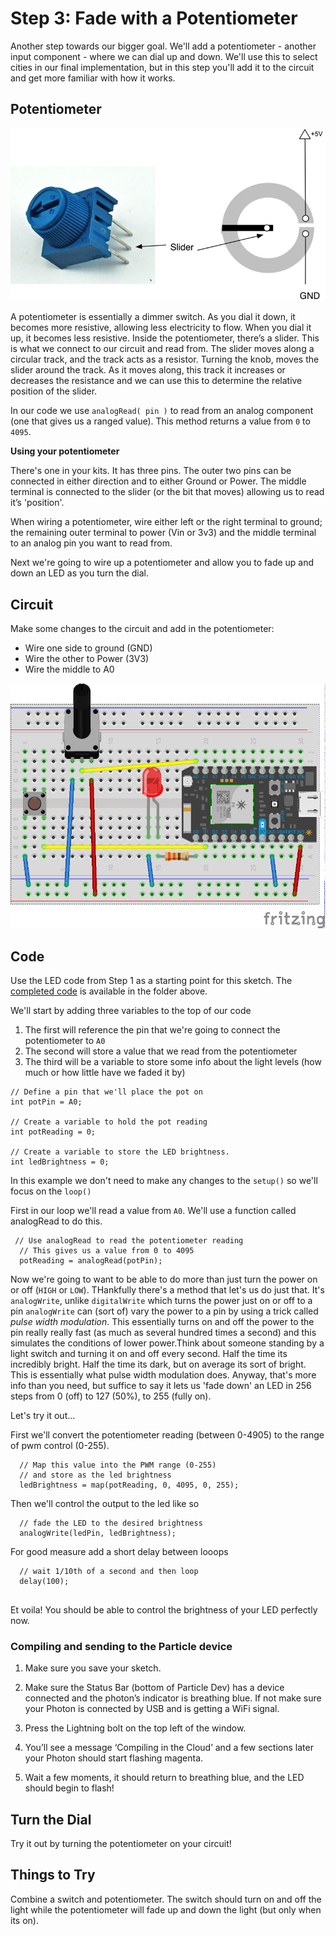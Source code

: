 # Step 3: Fade with a Potentiometer

Another step towards our bigger goal. We'll add a potentiometer - another input component - where we can dial up and down. We'll use this to select cities in our final implementation, but in this step you'll add it to the circuit and get more familiar with how it works. 

## Potentiometer

![Rotary Potentiometer](potentiometer.jpg)

A potentiometer is essentially a dimmer switch. As you dial it down, it becomes more resistive, allowing less electricity to flow. When you dial it up, it becomes less resistive. Inside the potentiometer, there’s a slider. This is what we connect to our circuit and read from. The slider moves along a circular track, and the track acts as a resistor. Turning the knob, moves the slider around the track. As it moves along, this track it increases or decreases the resistance and we can use this to determine the relative position of the slider.

In our code we use `analogRead( pin )` to read from an analog component (one that gives us a ranged value). This method returns a value from `0` to `4095`. 

__Using your potentiometer__

There's one in your kits. It has three pins. The outer two pins can be connected in either direction and to either Ground or Power. The middle terminal is connected to the slider (or the bit that moves) allowing us to read it’s 'position'.

When wiring a potentiometer, wire either left or the right terminal to ground; the remaining outer terminal to power (Vin or 3v3) and the middle terminal to an analog pin you want to read from.

Next we're going to wire up a potentiometer and allow you to fade up and down an LED as you turn the dial.

## Circuit

Make some changes to the circuit and add in the potentiometer: 

- Wire one side to ground (GND)
- Wire the other to Power (3V3)
- Wire the middle to A0

![Potentiometer circuit](LedSwitchPot_bb.png)

## Code

Use the LED code from Step 1 as a starting point for this sketch. The [completed code](code-by-end/LED.ino) is available in the folder above.

We'll start by adding three variables to the top of our code

1. The first will reference the pin that we're going to connect the potentiometer to `A0`
2. The second will store a value that we read from the potentiometer
3. The third will be a variable to store some info about the light levels (how much or how little have we faded it by)

````
// Define a pin that we'll place the pot on
int potPin = A0;

// Create a variable to hold the pot reading
int potReading = 0;

// Create a variable to store the LED brightness.
int ledBrightness = 0;
````

In this example we don't need to make any changes to the `setup()` so we'll focus on the `loop()`

First in our loop we'll read a value from `A0`. We'll use a function called analogRead to do this.

```
 // Use analogRead to read the potentiometer reading
  // This gives us a value from 0 to 4095
  potReading = analogRead(potPin);
````

Now we're going to want to be able to do more than just turn the power on or off (`HIGH` or `LOW`). THankfully there's a method that let's us do just that. It's `analogWrite`, unlike `digitalWrite` which turns the power just on or off to a pin `analogWrite` can (sort of) vary the power to a pin by using a trick called _pulse width modulation_. This essentially turns on and off the power to the pin really really fast (as much as several hundred times a second) and this simulates the conditions of lower power.Think about someone standing by a light switch and turning it on and off every second. Half the time its incredibly bright. Half the time its dark, but on average its sort of bright. This is essentially what pulse width modulation does. Anyway, that's more info than you need, but suffice to say it lets us 'fade down' an LED in 256 steps from 0 (off) to 127 (50%), to 255 (fully on). 

Let's try it out...

First we'll convert the potentiometer reading (between 0-4905) to the range of pwm control (0-255). 

````
  // Map this value into the PWM range (0-255)
  // and store as the led brightness
  ledBrightness = map(potReading, 0, 4095, 0, 255);
````

Then we'll control the output to the led like so

````
  // fade the LED to the desired brightness
  analogWrite(ledPin, ledBrightness);
````

For good measure add a short delay between looops

```
  // wait 1/10th of a second and then loop
  delay(100);
  
```

Et voila! You should be able to control the brightness of your LED perfectly now. 

### Compiling and sending to the Particle device

1. Make sure you save your sketch. 

1. Make sure the Status Bar (bottom of Particle Dev) has a device connected and the photon’s indicator is breathing blue. If not make sure your Photon is connected by USB and is getting a WiFi signal.

2. Press the Lightning bolt on the top left of the window.

3. You’ll see a message ‘Compiling in the Cloud’ and a few sections later your Photon should start flashing magenta.

4. Wait a few moments, it should return to breathing blue, and the LED should begin to flash!

## Turn the Dial

Try it out by turning the potentiometer on your circuit!

## Things to Try 

Combine a switch and potentiometer. The switch should turn on and off the light while the potentiometer will fade up and down the light (but only when its on).

